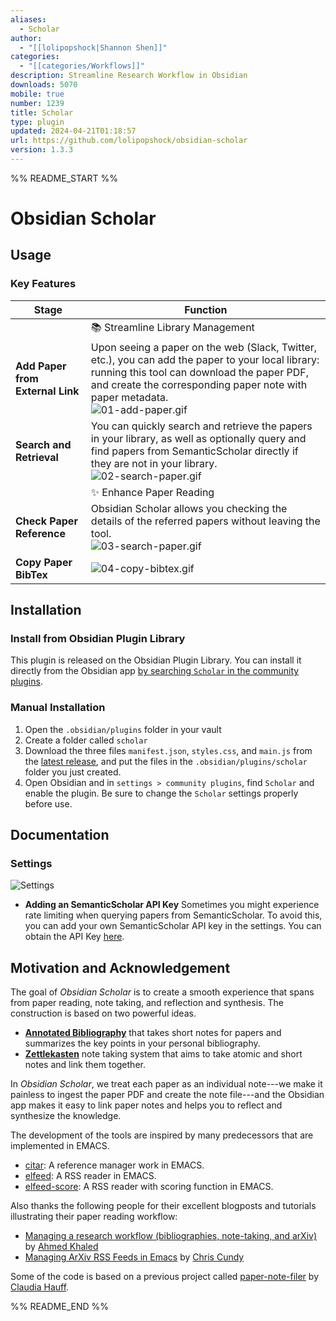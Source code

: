 ```yaml
---
aliases:
  - Scholar
author:
  - "[[lolipopshock|Shannon Shen]]"
categories:
  - "[[categories/Workflows]]"
description: Streamline Research Workflow in Obsidian
downloads: 5070
mobile: true
number: 1239
title: Scholar
type: plugin
updated: 2024-04-21T01:18:57
url: https://github.com/lolipopshock/obsidian-scholar
version: 1.3.3
---
```


%% README_START %%

# Obsidian Scholar

## Usage  

### Key Features

| Stage | Function | 
| --- | --- |
| | 📚 Streamline Library Management | 
| **Add Paper from External Link** | Upon seeing a paper on the web (Slack, Twitter, etc.), you can add the paper to your local library: running this tool can download the paper PDF, and create the corresponding paper note with paper metadata. <br/> ![01-add-paper.gif](https://raw.githubusercontent.com/lolipopshock/obsidian-scholar/HEAD/.github/demo/01-add-paper.gif) |
| **Search and Retrieval** | You can quickly search and retrieve the papers in your library, as well as optionally query and find papers from SemanticScholar directly if they are not in your library. <br/> ![02-search-paper.gif](https://raw.githubusercontent.com/lolipopshock/obsidian-scholar/HEAD/.github/demo/02-search-paper.gif) |
| | ✨ Enhance Paper Reading | 
| **Check Paper Reference** |  Obsidian Scholar allows you checking the details of the referred papers without leaving the tool. <br/> ![03-search-paper.gif](https://raw.githubusercontent.com/lolipopshock/obsidian-scholar/HEAD/.github/demo/03-check-paper-reference.gif) |
| **Copy Paper BibTex** | ![04-copy-bibtex.gif](https://raw.githubusercontent.com/lolipopshock/obsidian-scholar/HEAD/.github/demo/04-copy-bibtex.gif) |

## Installation 

### Install from Obsidian Plugin Library 

This plugin is released on the Obsidian Plugin Library. You can install it directly from the Obsidian app [by searching `Scholar` in the community plugins](https://obsidian.md/plugins?search=scholar). 

### Manual Installation 

1. Open the `.obsidian/plugins` folder in your vault
2. Create a folder called `scholar` 
3. Download the three files `manifest.json`, `styles.css`, and `main.js` from the [latest release](https://github.com/lolipopshock/obsidian-scholar/releases/latest), and put the files in the `.obsidian/plugins/scholar` folder you just created. 
4. Open Obsidian and in `settings > community plugins`, find `Scholar` and enable the plugin. Be sure to change the `Scholar` settings properly before use. 

## Documentation

### Settings 

![Settings](https://raw.githubusercontent.com/lolipopshock/obsidian-scholar/HEAD/.github/demo/settings.png)

- **Adding an SemanticScholar API Key**
  Sometimes you might experience rate limiting when querying papers from SemanticScholar. To avoid this, you can add your own SemanticScholar API key in the settings. You can obtain the API Key [here](https://www.semanticscholar.org/product/api#api-key).

## Motivation and Acknowledgement 

The goal of *Obsidian Scholar* is to create a smooth experience that spans from paper reading, note taking, and reflection and synthesis. 
The construction is based on two powerful ideas. 
- **[Annotated Bibliography](https://owl.purdue.edu/owl/general_writing/common_writing_assignments/annotated_bibliographies/annotated_bibliography_samples.html)** that takes short notes for papers and summarizes the key points in your personal bibliography.
- **[Zettlekasten](https://zettelkasten.de/)** note taking system that aims to take atomic and short notes and link them together. 

In *Obsidian Scholar*, we treat each paper as an individual note---we make it painless to ingest the paper PDF and create the note file---and the Obsidian app makes it easy to link paper notes and helps you to reflect and synthesize the knowledge. 

The development of the tools are inspired by many predecessors that are implemented in EMACS. 
- [citar](https://github.com/emacs-citar/citar): A reference manager work in EMACS. 
- [elfeed](https://github.com/skeeto/elfeed): A RSS reader in EMACS.
- [elfeed-score](https://github.com/sp1ff/elfeed-score): A RSS reader with scoring function in EMACS.

Also thanks the following people for their excellent blogposts and tutorials illustrating their paper reading workflow:
- [Managing a research workflow (bibliographies, note-taking, and arXiv)](https://emacsconf.org/2021/talks/research/) by [Ahmed Khaled](https://www.akhaled.org)
- [Managing ArXiv RSS Feeds in Emacs](https://cundy.me/post/elfeed/) by [Chris Cundy](https://cundy.me)

Some of the code is based on a previous project called [paper-note-filer](https://github.com/chauff/paper-note-filler) by [Claudia Hauff](https://chauff.github.io). 

%% README_END %%
